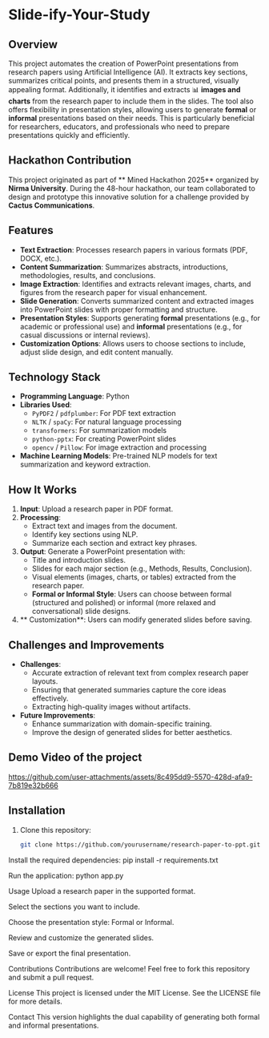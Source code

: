 # Slide-ify-Your-Study

## Overview
This project automates the creation of PowerPoint presentations from research papers using Artificial Intelligence (AI). It extracts key sections, summarizes critical points, and presents them in a structured, visually appealing format. Additionally, it identifies and extracts 📊 **images and charts** from the research paper to include them in the slides. The tool also offers flexibility in presentation styles, allowing users to generate **formal** or **informal** presentations based on their needs. This is particularly beneficial for researchers, educators, and professionals who need to prepare presentations quickly and efficiently.

## Hackathon Contribution
This project originated as part of ** Mined Hackathon 2025** organized by **Nirma University**. During the 48-hour hackathon, our team collaborated to design and prototype this innovative solution for a challenge provided by **Cactus Communications**.

##  Features
- **Text Extraction**: Processes research papers in various formats (PDF, DOCX, etc.).
- **Content Summarization**: Summarizes abstracts, introductions, methodologies, results, and conclusions.
- **Image Extraction**: Identifies and extracts relevant images, charts, and figures from the research paper for visual enhancement.
- **Slide Generation**: Converts summarized content and extracted images into PowerPoint slides with proper formatting and structure.
- **Presentation Styles**: Supports generating **formal** presentations (e.g., for academic or professional use) and **informal** presentations (e.g., for casual discussions or internal reviews).
- **Customization Options**: Allows users to choose sections to include, adjust slide design, and edit content manually.

## Technology Stack
- **Programming Language**: Python
- **Libraries Used**:
  - `PyPDF2` / `pdfplumber`: For PDF text extraction
  - `NLTK` / `spaCy`: For natural language processing
  - `transformers`: For summarization models
  -  `python-pptx`: For creating PowerPoint slides
  - `opencv` / `Pillow`: For image extraction and processing
- **Machine Learning Models**: Pre-trained NLP models for text summarization and keyword extraction.

## How It Works
1. **Input**: Upload a research paper in PDF format.
2. **Processing**:
   - Extract text and images from the document.
   - Identify key sections using NLP.
   - Summarize each section and extract key phrases.
3. **Output**: Generate a PowerPoint presentation with:
   - Title and introduction slides.
   - Slides for each major section (e.g., Methods, Results, Conclusion).
   - Visual elements (images, charts, or tables) extracted from the research paper.
   -  **Formal or Informal Style**: Users can choose between formal (structured and polished) or informal (more relaxed and conversational) slide designs.
4. ** Customization**: Users can modify generated slides before saving.

##  Challenges and Improvements
- **Challenges**:
  - Accurate extraction of relevant text from complex research paper layouts.
  - Ensuring that generated summaries capture the core ideas effectively.
  - Extracting high-quality images without artifacts.
- **Future Improvements**:
  - Enhance summarization with domain-specific training.
  - Improve the design of generated slides for better aesthetics.

## Demo Video of the project
https://github.com/user-attachments/assets/8c495dd9-5570-428d-afa9-7b819e32b666

## Installation
1. Clone this repository:
   ```bash
   git clone https://github.com/yourusername/research-paper-to-ppt.git
Install the required dependencies:
pip install -r requirements.txt

Run the application:
python app.py

Usage
Upload a research paper in the supported format.

Select the sections you want to include.

Choose the presentation style: Formal or Informal.

Review and customize the generated slides.

Save or export the final presentation.

Contributions
Contributions are welcome! Feel free to fork this repository and submit a pull request.

License
This project is licensed under the MIT License. See the LICENSE file for more details.

Contact
This version highlights the dual capability of generating both formal and informal presentations.
